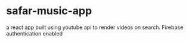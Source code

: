 # safar-music-app
a react app built using youtube api to render videos on search. Firebase authentication enabled
